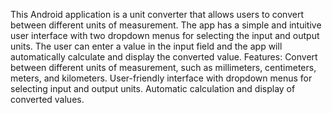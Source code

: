 This Android application is a unit converter that allows users to convert between different units of measurement. 
The app has a simple and intuitive user interface with two dropdown menus for selecting the input and output units. 
The user can enter a value in the input field and the app will automatically calculate and display the converted value.
Features:
Convert between different units of measurement, such as millimeters, centimeters, meters, and kilometers.
User-friendly interface with dropdown menus for selecting input and output units.
Automatic calculation and display of converted values.
